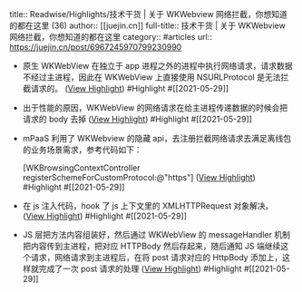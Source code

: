 title:: Readwise/Highlights/技术干货 | 关于 WKWebview 网络拦截，你想知道的都在这里 (36)
author:: [[juejin.cn]]
full-title:: 技术干货 | 关于 WKWebview 网络拦截，你想知道的都在这里
category:: #articles
url:: https://juejin.cn/post/6967245970799230990

- 原生 WKWebView 在独立于 app 进程之外的进程中执行网络请求，请求数据不经过主进程，因此在 WKWebView 上直接使用 NSURLProtocol 是无法拦截请求的。 ([View Highlight](https://instapaper.com/read/1415781095/16525384)) #Highlight #[[2021-05-29]]
- 出于性能的原因，WKWebView 的网络请求在给主进程传递数据的时候会把请求的 body 去掉 ([View Highlight](https://instapaper.com/read/1415781095/16525386)) #Highlight #[[2021-05-29]]
- mPaaS 利用了 WKWebview 的隐藏 api，去注册拦截网络请求去满足离线包的业务场景需求，参考代码如下：
  
  [WKBrowsingContextController registerSchemeForCustomProtocol:@"https"] ([View Highlight](https://instapaper.com/read/1415781095/16525390)) #Highlight #[[2021-05-29]]
- 在 js 注入代码，hook 了 js 上下文里的 XMLHTTPRequest 对象解决。 ([View Highlight](https://instapaper.com/read/1415781095/16525394)) #Highlight #[[2021-05-29]]
- JS 层把方法内容组装好，然后通过 WKWebView 的 messageHandler 机制把内容传到主进程，把对应 HTTPBody 然后存起来，随后通知 JS 端继续这个请求，网络请求到主进程后，在将 post 请求对应的 HttpBody 添加上，这样就完成了一次 post 请求的处理 ([View Highlight](https://instapaper.com/read/1415781095/16525407)) #Highlight #[[2021-05-29]]